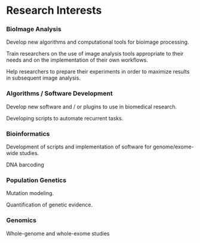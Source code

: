 # Research Interests

### BioImage Analysis

Develop new algorithms and computational tools for bioimage processing.

Train researchers on the use of image analysis tools appropriate to their needs and on the implementation of their own workflows.

Help researchers to prepare their experiments in order to maximize results in subsequent image analysis.


### Algorithms / Software Development

Develop new software and / or plugins to use in biomedical research.

Developing scripts to automate recurrent tasks.


### Bioinformatics

Development of scripts and implementation of software for genome/exome-wide studies.

DNA barcoding


### Population Genetics

Mutation modeling.

Quantification of genetic evidence.


### Genomics

Whole-genome  and whole-exome studies
